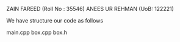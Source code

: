 ZAIN FAREED   (Roll No : 35546)
ANEES UR REHMAN (UoB: 122221)

We have structure our code as follows

main.cpp
box.cpp
box.h
